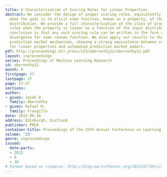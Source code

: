 ```yaml
---
title: A Characterization of Scoring Rules for Linear Properties
abstract: We consider the design of proper scoring rules, equivalently proper losses,
  when the goal is to elicit some function, known as a property, of the underlying
  distribution. We provide a full characterization of the class of proper scoring
  rules when the property is linear as a function of the input distribution. A key
  conclusion is that any such scoring rule can be written in the form of a Bregman
  divergence for some convex function. We also apply our results to the design of
  prediction market mechanisms, showing a strong equivalence between scoring rules
  for linear properties and automated prediction market makers.
pdf: http://proceedings.mlr.press/v23/abernethy12/abernethy12.pdf
layout: inproceedings
series: Proceedings of Machine Learning Research
id: abernethy12
month: 0
firstpage: 27
lastpage: 27
page: 27-27
sections: 
author:
- given: Jacob D.
  family: Abernethy
- given: Rafael M.
  family: Frongillo
date: 2012-06-16
address: Edinburgh, Scotland
publisher: PMLR
container-title: Proceedings of the 25th Annual Conference on Learning Theory
volume: '23'
genre: inproceedings
issued:
  date-parts:
  - 2012
  - 6
  - 16
# Format based on citeproc: http://blog.martinfenner.org/2013/07/30/citeproc-yaml-for-bibliographies/
---
```

